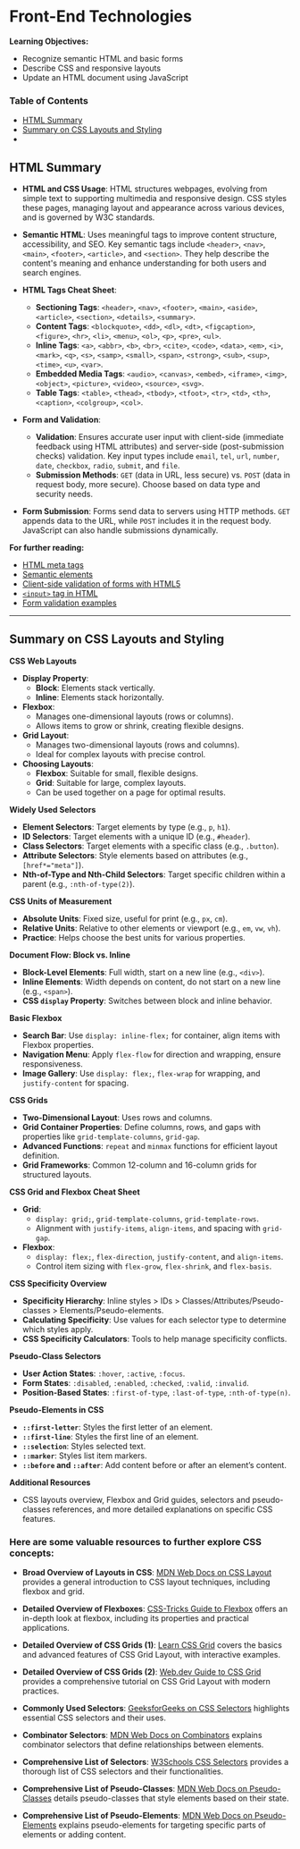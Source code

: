 # Front-End Technologies

**Learning Objectives:**
* Recognize semantic HTML and basic forms
* Describe CSS and responsive layouts
* Update an HTML document using JavaScript

### Table of Contents
  - [HTML Summary](#HTML-Summary)
  - [Summary on CSS Layouts and Styling](#Summary-on-CSS-Layouts-and-Styling)
  - 


## HTML Summary

- **HTML and CSS Usage**: HTML structures webpages, evolving from simple text to supporting multimedia and responsive design. CSS styles these pages, managing layout and appearance across various devices, and is governed by W3C standards.

- **Semantic HTML**: Uses meaningful tags to improve content structure, accessibility, and SEO. Key semantic tags include `<header>`, `<nav>`, `<main>`, `<footer>`, `<article>`, and `<section>`. They help describe the content's meaning and enhance understanding for both users and search engines.

- **HTML Tags Cheat Sheet**:
  - **Sectioning Tags**: `<header>`, `<nav>`, `<footer>`, `<main>`, `<aside>`, `<article>`, `<section>`, `<details>`, `<summary>`.
  - **Content Tags**: `<blockquote>`, `<dd>`, `<dl>`, `<dt>`, `<figcaption>`, `<figure>`, `<hr>`, `<li>`, `<menu>`, `<ol>`, `<p>`, `<pre>`, `<ul>`.
  - **Inline Tags**: `<a>`, `<abbr>`, `<b>`, `<br>`, `<cite>`, `<code>`, `<data>`, `<em>`, `<i>`, `<mark>`, `<q>`, `<s>`, `<samp>`, `<small>`, `<span>`, `<strong>`, `<sub>`, `<sup>`, `<time>`, `<u>`, `<var>`.
  - **Embedded Media Tags**: `<audio>`, `<canvas>`, `<embed>`, `<iframe>`, `<img>`, `<object>`, `<picture>`, `<video>`, `<source>`, `<svg>`.
  - **Table Tags**: `<table>`, `<thead>`, `<tbody>`, `<tfoot>`, `<tr>`, `<td>`, `<th>`, `<caption>`, `<colgroup>`, `<col>`.

- **Form and Validation**:
  - **Validation**: Ensures accurate user input with client-side (immediate feedback using HTML attributes) and server-side (post-submission checks) validation. Key input types include `email`, `tel`, `url`, `number`, `date`, `checkbox`, `radio`, `submit`, and `file`.
  - **Submission Methods**: `GET` (data in URL, less secure) vs. `POST` (data in request body, more secure). Choose based on data type and security needs.

- **Form Submission**: Forms send data to servers using HTTP methods. `GET` appends data to the URL, while `POST` includes it in the request body. JavaScript can also handle submissions dynamically.

**For further reading:**
- [HTML meta tags](https://www.dofactory.com/html/metatags)
- [Semantic elements](https://www.freecodecamp.org/news/semantic-html5-elements/)
- [Client-side validation of forms with HTML5](https://www.sitepoint.com/client-side-form-validation-html5/)
- [`<input>` tag in HTML](https://developer.mozilla.org/en-US/docs/Web/HTML/Element/input)
- [Form validation examples](https://www.the-art-of-web.com/html/html5-form-validation/)

---
## Summary on CSS Layouts and Styling

**CSS Web Layouts**
- **Display Property**: 
  - **Block**: Elements stack vertically.
  - **Inline**: Elements stack horizontally.
- **Flexbox**: 
  - Manages one-dimensional layouts (rows or columns).
  - Allows items to grow or shrink, creating flexible designs.
- **Grid Layout**: 
  - Manages two-dimensional layouts (rows and columns).
  - Ideal for complex layouts with precise control.
- **Choosing Layouts**:
  - **Flexbox**: Suitable for small, flexible designs.
  - **Grid**: Suitable for large, complex layouts.
  - Can be used together on a page for optimal results.

**Widely Used Selectors**
- **Element Selectors**: Target elements by type (e.g., `p`, `h1`).
- **ID Selectors**: Target elements with a unique ID (e.g., `#header`).
- **Class Selectors**: Target elements with a specific class (e.g., `.button`).
- **Attribute Selectors**: Style elements based on attributes (e.g., `[href*="meta"]`).
- **Nth-of-Type and Nth-Child Selectors**: Target specific children within a parent (e.g., `:nth-of-type(2)`).

**CSS Units of Measurement**
- **Absolute Units**: Fixed size, useful for print (e.g., `px`, `cm`).
- **Relative Units**: Relative to other elements or viewport (e.g., `em`, `vw`, `vh`).
- **Practice**: Helps choose the best units for various properties.

**Document Flow: Block vs. Inline**
- **Block-Level Elements**: Full width, start on a new line (e.g., `<div>`).
- **Inline Elements**: Width depends on content, do not start on a new line (e.g., `<span>`).
- **CSS `display` Property**: Switches between block and inline behavior.

**Basic Flexbox**
- **Search Bar**: Use `display: inline-flex;` for container, align items with Flexbox properties.
- **Navigation Menu**: Apply `flex-flow` for direction and wrapping, ensure responsiveness.
- **Image Gallery**: Use `display: flex;`, `flex-wrap` for wrapping, and `justify-content` for spacing.

**CSS Grids**
- **Two-Dimensional Layout**: Uses rows and columns.
- **Grid Container Properties**: Define columns, rows, and gaps with properties like `grid-template-columns`, `grid-gap`.
- **Advanced Functions**: `repeat` and `minmax` functions for efficient layout definition.
- **Grid Frameworks**: Common 12-column and 16-column grids for structured layouts.

**CSS Grid and Flexbox Cheat Sheet**
- **Grid**: 
  - `display: grid;`, `grid-template-columns`, `grid-template-rows`.
  - Alignment with `justify-items`, `align-items`, and spacing with `grid-gap`.
- **Flexbox**:
  - `display: flex;`, `flex-direction`, `justify-content`, and `align-items`.
  - Control item sizing with `flex-grow`, `flex-shrink`, and `flex-basis`.

**CSS Specificity Overview**
- **Specificity Hierarchy**: Inline styles > IDs > Classes/Attributes/Pseudo-classes > Elements/Pseudo-elements.
- **Calculating Specificity**: Use values for each selector type to determine which styles apply.
- **CSS Specificity Calculators**: Tools to help manage specificity conflicts.

**Pseudo-Class Selectors**
- **User Action States**: `:hover`, `:active`, `:focus`.
- **Form States**: `:disabled`, `:enabled`, `:checked`, `:valid`, `:invalid`.
- **Position-Based States**: `:first-of-type`, `:last-of-type`, `:nth-of-type(n)`.

**Pseudo-Elements in CSS**
- **`::first-letter`**: Styles the first letter of an element.
- **`::first-line`**: Styles the first line of an element.
- **`::selection`**: Styles selected text.
- **`::marker`**: Styles list item markers.
- **`::before` and `::after`**: Add content before or after an element’s content.

**Additional Resources**
- CSS layouts overview, Flexbox and Grid guides, selectors and pseudo-classes references, and more detailed explanations on specific CSS features.

### Here are some valuable resources to further explore CSS concepts:

- **Broad Overview of Layouts in CSS**: [MDN Web Docs on CSS Layout](https://developer.mozilla.org/en-US/docs/Learn/CSS/CSS_layout) provides a general introduction to CSS layout techniques, including flexbox and grid.
  
- **Detailed Overview of Flexboxes**: [CSS-Tricks Guide to Flexbox](https://css-tricks.com/snippets/css/a-guide-to-flexbox/) offers an in-depth look at flexbox, including its properties and practical applications.

- **Detailed Overview of CSS Grids (1)**: [Learn CSS Grid](https://learncssgrid.com/) covers the basics and advanced features of CSS Grid Layout, with interactive examples.

- **Detailed Overview of CSS Grids (2)**: [Web.dev Guide to CSS Grid](https://web.dev/learn/css/grid/) provides a comprehensive tutorial on CSS Grid Layout with modern practices.

- **Commonly Used Selectors**: [GeeksforGeeks on CSS Selectors](https://www.geeksforgeeks.org/10-css-selectors-every-developer-should-know/) highlights essential CSS selectors and their uses.

- **Combinator Selectors**: [MDN Web Docs on Combinators](https://developer.mozilla.org/en-US/docs/Learn/CSS/Building_blocks/Selectors/Combinators) explains combinator selectors that define relationships between elements.

- **Comprehensive List of Selectors**: [W3Schools CSS Selectors](https://www.w3schools.com/cssref/css_selectors.asp) provides a thorough list of CSS selectors and their functionalities.

- **Comprehensive List of Pseudo-Classes**: [MDN Web Docs on Pseudo-Classes](https://developer.mozilla.org/en-US/docs/Web/CSS/Pseudo-classes) details pseudo-classes that style elements based on their state.

- **Comprehensive List of Pseudo-Elements**: [MDN Web Docs on Pseudo-Elements](https://developer.mozilla.org/en-US/docs/Web/CSS/Pseudo-elements) explains pseudo-elements for targeting specific parts of elements or adding content.